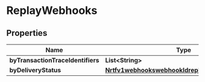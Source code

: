
# ReplayWebhooks

## Properties
Name | Type | Description | Notes
------------ | ------------- | ------------- | -------------
**byTransactionTraceIdentifiers** | **List&lt;String&gt;** |  |  [optional]
**byDeliveryStatus** | [**Nrtfv1webhookswebhookIdreplaysByDeliveryStatus**](Nrtfv1webhookswebhookIdreplaysByDeliveryStatus.md) |  |  [optional]



